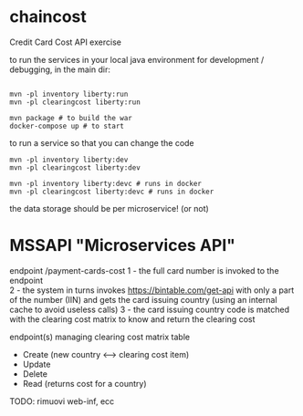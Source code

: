 # chaincost
Credit Card Cost API exercise 

to run the services in your local java environment for development / debugging, in the main dir:
```

mvn -pl inventory liberty:run
mvn -pl clearingcost liberty:run

mvn package # to build the war
docker-compose up # to start
```

to run a service so that you can change the code

```
mvn -pl inventory liberty:dev
mvn -pl clearingcost liberty:dev

mvn -pl inventory liberty:devc # runs in docker
mvn -pl clearingcost liberty:devc # runs in docker

```
the data storage should be per microservice!
(or not)

# MSSAPI "Microservices API"

endpoint /payment-cards-cost 
1 - the full card number is invoked to the endpoint  
2 - the system in turns invokes https://bintable.com/get-api with only a part of the number (IIN) and gets the card issuing country (using an internal cache to avoid useless calls) 
3 - the card issuing country code is matched with the clearing cost matrix to know and return the clearing cost 

endpoint(s) managing clearing cost matrix table
- Create (new country <--> clearing cost item)
- Update 
- Delete
- Read (returns cost for a country)


TODO: rimuovi web-inf, ecc